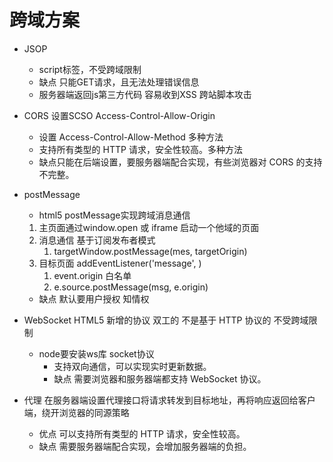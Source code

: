# 跨域方案

- JSOP
    - script标签，不受跨域限制   
    - 缺点  只能GET请求，且无法处理错误信息
    - 服务器端返回js第三方代码  容易收到XSS 跨站脚本攻击

- CORS  设置SCSO Access-Control-Allow-Origin 
    - 设置 Access-Control-Allow-Method  多种方法
    - 支持所有类型的 HTTP 请求，安全性较高。多种方法
    - 缺点只能在后端设置，要服务器端配合实现，有些浏览器对 CORS 的支持不完整。

- postMessage   
    - html5 postMessage实现跨域消息通信
    1. 主页面通过window.open 或 iframe  启动一个他域的页面
    2. 消息通信 基于订阅发布者模式
          1. targetWindow.postMessage(mes, targetOrigin)
    3. 目标页面  addEventListener('message', )
          1. event.origin 白名单
          2. e.source.postMessage(msg, e.origin)
    - 缺点 默认要用户授权 知情权
  
- WebSocket HTML5 新增的协议 双工的 不是基于 HTTP 协议的 不受跨域限制
  - node要安装ws库   socket协议
    - 支持双向通信，可以实现实时更新数据。
    - 缺点    需要浏览器和服务器端都支持 WebSocket 协议。

- 代理  在服务器端设置代理接口将请求转发到目标地址，再将响应返回给客户端，绕开浏览器的同源策略
    - 优点   可以支持所有类型的 HTTP 请求，安全性较高。
    - 缺点    需要服务器端配合实现，会增加服务器端的负担。